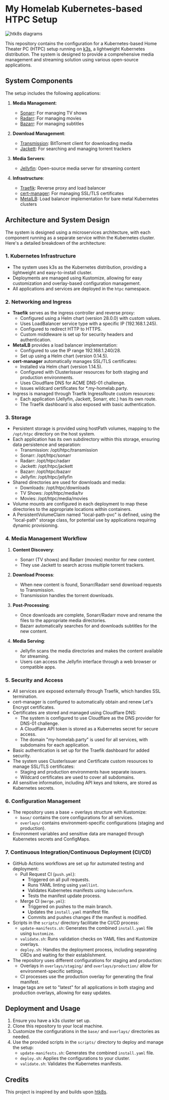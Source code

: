 # My Homelab Kubernetes-based HTPC Setup

![htk8s diagrams](system_design.png)

This repository contains the configuration for a Kubernetes-based Home Theater PC (HTPC) setup running on [k3s](https://k3s.io/), a lightweight Kubernetes distribution. The system is designed to provide a comprehensive media management and streaming solution using various open-source applications.

## System Components

The setup includes the following applications:

1. **Media Management**:
   - [Sonarr](https://sonarr.tv/): For managing TV shows
   - [Radarr](https://radarr.video/): For managing movies
   - [Bazarr](https://github.com/morpheus65535/bazarr): For managing subtitles

2. **Download Management**:
   - [Transmission](https://transmissionbt.com/): BitTorrent client for downloading media
   - [Jackett](https://github.com/Jackett/Jackett): For searching and managing torrent trackers

3. **Media Servers**:
   - [Jellyfin](https://jellyfin.org/): Open-source media server for streaming content

4. **Infrastructure**:
   - [Traefik](https://traefik.io/): Reverse proxy and load balancer
   - [cert-manager](https://cert-manager.io/): For managing SSL/TLS certificates
   - [MetalLB](https://metallb.universe.tf/): Load balancer implementation for bare metal Kubernetes clusters

## Architecture and System Design

The system is designed using a microservices architecture, with each component running as a separate service within the Kubernetes cluster. Here's a detailed breakdown of the architecture:

### 1. Kubernetes Infrastructure

- The system uses k3s as the Kubernetes distribution, providing a lightweight and easy-to-install cluster.
- Deployments are managed using Kustomize, allowing for easy customization and overlay-based configuration management.
- All applications and services are deployed in the `htpc` namespace.

### 2. Networking and Ingress

- **Traefik** serves as the ingress controller and reverse proxy:
  - Configured using a Helm chart (version 28.0.0) with custom values.
  - Uses LoadBalancer service type with a specific IP (192.168.1.245).
  - Configured to redirect HTTP to HTTPS.
  - Custom middleware is set up for security headers and authentication.
- **MetalLB** provides a load balancer implementation:
  - Configured to use the IP range 192.168.1.240/28.
  - Set up using a Helm chart (version 0.14.5).
- **cert-manager** automatically manages SSL/TLS certificates:
  - Installed via Helm chart (version 1.14.5).
  - Configured with ClusterIssuer resources for both staging and production environments.
  - Uses Cloudflare DNS for ACME DNS-01 challenge.
  - Issues wildcard certificates for *.my-homelab.party.
- Ingress is managed through Traefik IngressRoute custom resources:
  - Each application (Jellyfin, Jackett, Sonarr, etc.) has its own route.
  - The Traefik dashboard is also exposed with basic authentication.

### 3. Storage

- Persistent storage is provided using hostPath volumes, mapping to the `/opt/htpc` directory on the host system.
- Each application has its own subdirectory within this storage, ensuring data persistence and separation:
  - Transmission: /opt/htpc/transmission
  - Sonarr: /opt/htpc/sonarr
  - Radarr: /opt/htpc/radarr
  - Jackett: /opt/htpc/jackett
  - Bazarr: /opt/htpc/bazarr
  - Jellyfin: /opt/htpc/jellyfin
- Shared directories are used for downloads and media:
  - Downloads: /opt/htpc/downloads
  - TV Shows: /opt/htpc/media/tv
  - Movies: /opt/htpc/media/movies
- Volume mounts are configured in each deployment to map these directories to the appropriate locations within containers.
- A PersistentVolumeClaim named "local-path-pvc" is defined, using the "local-path" storage class, for potential use by applications requiring dynamic provisioning.


### 4. Media Management Workflow

1. **Content Discovery**:
   - Sonarr (TV shows) and Radarr (movies) monitor for new content.
   - They use Jackett to search across multiple torrent trackers.

2. **Download Process**:
   - When new content is found, Sonarr/Radarr send download requests to Transmission.
   - Transmission handles the torrent downloads.

3. **Post-Processing**:
   - Once downloads are complete, Sonarr/Radarr move and rename the files to the appropriate media directories.
   - Bazarr automatically searches for and downloads subtitles for the new content.

4. **Media Serving**:
   - Jellyfin scans the media directories and makes the content available for streaming.
   - Users can access the Jellyfin interface through a web browser or compatible apps.

### 5. Security and Access

- All services are exposed externally through Traefik, which handles SSL termination.
- cert-manager is configured to automatically obtain and renew Let's Encrypt certificates.
- Certificates are stored and managed using Cloudflare DNS:
  - The system is configured to use Cloudflare as the DNS provider for DNS-01 challenge.
  - A Cloudflare API token is stored as a Kubernetes secret for secure access.
  - The domain "my-homelab.party" is used for all services, with subdomains for each application.
- Basic authentication is set up for the Traefik dashboard for added security.
- The system uses ClusterIssuer and Certificate custom resources to manage SSL/TLS certificates:
  - Staging and production environments have separate issuers.
  - Wildcard certificates are used to cover all subdomains.
- All sensitive information, including API keys and tokens, are stored as Kubernetes secrets.

### 6. Configuration Management

- The repository uses a base + overlays structure with Kustomize:
  - `base/` contains the core configurations for all services.
  - `overlays/` contains environment-specific configurations (staging and production).
- Environment variables and sensitive data are managed through Kubernetes secrets and ConfigMaps.

### 7. Continuous Integration/Continuous Deployment (CI/CD)

- GitHub Actions workflows are set up for automated testing and deployment:
  - Pull Request CI (`push.yml`):
    - Triggered on all pull requests.
    - Runs YAML linting using `yamllint`.
    - Validates Kubernetes manifests using `kubeconform`.
    - Tests the manifest update process.
  - Merge CI (`merge.yml`):
    - Triggered on pushes to the main branch.
    - Updates the `install.yaml` manifest file.
    - Commits and pushes changes if the manifest is modified.
- Scripts in the `scripts/` directory facilitate the CI/CD process:
  - `update-manifests.sh`: Generates the combined `install.yaml` file using `kustomize`.
  - `validate.sh`: Runs validation checks on YAML files and Kustomize overlays.
  - `deploy.sh`: Handles the deployment process, including separating CRDs and waiting for their establishment.
- The repository uses different configurations for staging and production:
  - Overlays in `overlays/staging/` and `overlays/production/` allow for environment-specific settings.
  - CI processes use the production overlay for generating the final manifest.
- Image tags are set to "latest" for all applications in both staging and production overlays, allowing for easy updates.

## Deployment and Usage

1. Ensure you have a k3s cluster set up.
2. Clone this repository to your local machine.
3. Customize the configurations in the `base/` and `overlays/` directories as needed.
4. Use the provided scripts in the `scripts/` directory to deploy and manage the setup:
   - `update-manifests.sh`: Generates the combined `install.yaml` file.
   - `deploy.sh`: Applies the configurations to your cluster.
   - `validate.sh`: Validates the Kubernetes manifests.

## Credits

This project is inspired by and builds upon [htk8s](https://github.com/fabito/htk8s).
